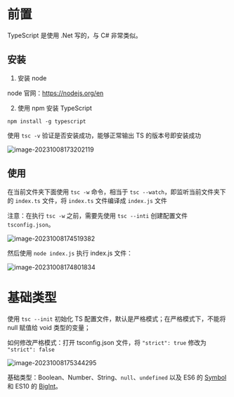 # 前置

TypeScript 是使用 .Net 写的，与 C# 非常类似。

## 安装

1. 安装 node

node 官网：https://nodejs.org/en

2. 使用 npm 安装 TypeScript

```shell
npm install -g typescript
```

使用 `tsc -v` 验证是否安装成功，能够正常输出 TS 的版本号即安装成功

![image-20231008173202119](https://gitee.com/luying61/note-pic/raw/master/picture/image-20231008173202119.png)

## 使用

在当前文件夹下面使用 `tsc -w` 命令，相当于 `tsc --watch`，即监听当前文件夹下的 `index.ts` 文件，将 `index.ts` 文件编译成 `index.js` 文件

注意：在执行 `tsc -w` 之前，需要先使用 `tsc --inti` 创建配置文件 `tsconfig.json`。

![image-20231008174519382](https://gitee.com/luying61/note-pic/raw/master/picture/image-20231008174519382.png)



然后使用 `node index.js` 执行 index.js 文件：

![image-20231008174801834](https://gitee.com/luying61/note-pic/raw/master/picture/image-20231008174801834.png)

# 基础类型

使用 `tsc --init` 初始化 TS 配置文件，默认是严格模式；在严格模式下，不能将 null 赋值给 void 类型的变量；

如何修改严格模式：打开 tsconfig.json 文件，将  `"strict": true` 修改为  `"strict": false` 

![image-20231008175344295](https://gitee.com/luying61/note-pic/raw/master/picture/image-20231008175344295.png)



基础类型：Boolean、Number、String、`null`、`undefined` 以及 ES6 的 [Symbol](http://es6.ruanyifeng.com/#docs/symbol) 和 ES10 的 [BigInt](https://developer.mozilla.org/zh-CN/docs/Web/JavaScript/Reference/Global_Objects/BigInt)。